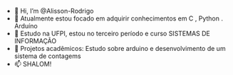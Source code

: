 - 👋 Hi, I’m @Alisson-Rodrigo
- 👀 Atualmente estou focado em adquirir conhecimentos em C , Python . Arduíno
- 🌱 Estudo na UFPI, estou no terceiro período e curso SISTEMAS DE INFORMAÇÃO
- 💞️ Projetos acadêmicos: Estudo sobre arduino e desenvolvimento de um sistema de contagems
- 📫 SHALOM!
